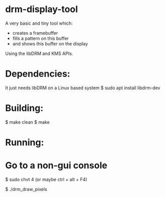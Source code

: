 # drm-display-tool


A very basic and tiny tool which:
 - creates a framebuffer
 - fills a pattern on this buffer
 - and shows this buffer on the display
 
 Using the libDRM and KMS APIs.
 
 # Dependencies:
 
 
 It just needs libDRM on a Linux based system
 $ sudo apt install libdrm-dev
 
 # Building:
 
 
 $ make clean
 $ make
 
 # Running:
 
 
 # Go to a non-gui console
 
 $ sudo chvt 4 (or maybe ctrl + alt + F4)
 
 $ ./drm_draw_pixels
